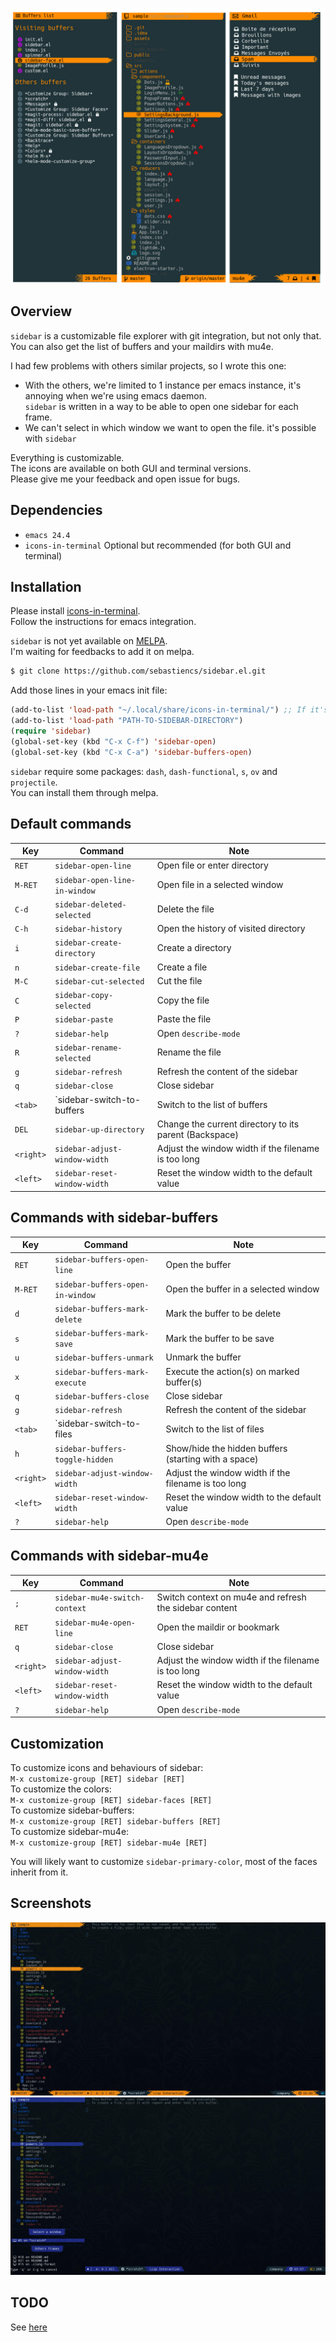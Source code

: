 ![sidebar](images/sidebar.png)

## Overview

`sidebar` is a customizable file explorer with git integration, but not only that. You can also get the list of buffers and your maildirs with mu4e.  

I had few problems with others similar projects, so I wrote this one:  
- With the others, we're limited to 1 instance per emacs instance, it's annoying when we're using emacs daemon.  
  `sidebar` is written in a way to be able to open one sidebar for each frame.  
- We can't select in which window we want to open the file. it's possible with `sidebar`  

Everything is customizable.  
The icons are available on both GUI and terminal versions.  
Please give me your feedback and open issue for bugs.  

## Dependencies

- `emacs 24.4`
- `icons-in-terminal` Optional but recommended (for both GUI and terminal)

## Installation

Please install [icons-in-terminal](https://github.com/sebastiencs/icons-in-terminal).  
Follow the instructions for emacs integration.  

`sidebar` is not yet available on [MELPA](https://melpa.org/).  
I'm waiting for feedbacks to add it on melpa.  
  
```bash
$ git clone https://github.com/sebastiencs/sidebar.el.git
```
Add those lines in your emacs init file:
```el
(add-to-list 'load-path "~/.local/share/icons-in-terminal/") ;; If it's not already done
(add-to-list 'load-path "PATH-TO-SIDEBAR-DIRECTORY")
(require 'sidebar)
(global-set-key (kbd "C-x C-f") 'sidebar-open)
(global-set-key (kbd "C-x C-a") 'sidebar-buffers-open)
```

`sidebar` require some packages: `dash`, `dash-functional`, `s`, `ov` and `projectile`.  
You can install them through melpa.  

## Default commands

| Key       | Command                       | Note                                                    |
| ----------|-------------------------------|---------------------------------------------------------|
| `RET`     | `sidebar-open-line`           | Open file or enter directory                            |
| `M-RET`   | `sidebar-open-line-in-window` | Open file in a selected window                          |
| `C-d`     | `sidebar-deleted-selected`    | Delete the file                                         |
| `C-h`     | `sidebar-history`             | Open the history of visited directory                   |
| `i`       | `sidebar-create-directory`    | Create a directory                                      |
| `n`       | `sidebar-create-file`         | Create a file                                           |
| `M-C`     | `sidebar-cut-selected`        | Cut the file                                            |
| `C`       | `sidebar-copy-selected`       | Copy the file                                           |
| `P`       | `sidebar-paste`               | Paste the file                                          |
| `?`       | `sidebar-help`                | Open `describe-mode`                                    |
| `R`       | `sidebar-rename-selected`     | Rename the file                                         |
| `g`       | `sidebar-refresh`             | Refresh the content of the sidebar                      |
| `q`       | `sidebar-close`               | Close sidebar                                           |
| `<tab>`   | `sidebar-switch-to-buffers    | Switch to the list of buffers                           |
| `DEL`     | `sidebar-up-directory`        | Change the current directory to its parent (Backspace)  |
| `<right>` | `sidebar-adjust-window-width` | Adjust the window width if the filename is too long     |
| `<left>`  | `sidebar-reset-window-width`  | Reset the window width to the default value             |

## Commands with sidebar-buffers

| Key       | Command                          | Note                                                    |
| ----------|----------------------------------|---------------------------------------------------------|
| `RET`     | `sidebar-buffers-open-line`      | Open the buffer                                         |
| `M-RET`   | `sidebar-buffers-open-in-window` | Open the buffer in a selected window                    |
| `d`       | `sidebar-buffers-mark-delete`    | Mark the buffer to be delete                            |
| `s`       | `sidebar-buffers-mark-save`      | Mark the buffer to be save                              |
| `u`       | `sidebar-buffers-unmark`         | Unmark the buffer                                       |
| `x`       | `sidebar-buffers-mark-execute`   | Execute the action(s) on marked buffer(s)               |
| `q`       | `sidebar-buffers-close`          | Close sidebar                                           |
| `g`       | `sidebar-refresh`                | Refresh the content of the sidebar                      |
| `<tab>`   | `sidebar-switch-to-files         | Switch to the list of files                             |
| `h`       | `sidebar-buffers-toggle-hidden`  | Show/hide the hidden buffers (starting with a space)    |
| `<right>` | `sidebar-adjust-window-width`    | Adjust the window width if the filename is too long     |
| `<left>`  | `sidebar-reset-window-width`     | Reset the window width to the default value             |
| `?`       | `sidebar-help`                   | Open `describe-mode`                                    |

## Commands with sidebar-mu4e

| Key       | Command                       | Note                                                    |
| ----------|-------------------------------|---------------------------------------------------------|
| `;`       | `sidebar-mu4e-switch-context` | Switch context on mu4e and refresh the sidebar content  |
| `RET`     | `sidebar-mu4e-open-line`      | Open the maildir or bookmark                            |
| `q`       | `sidebar-close`               | Close sidebar                                           |
| `<right>` | `sidebar-adjust-window-width` | Adjust the window width if the filename is too long     |
| `<left>`  | `sidebar-reset-window-width`  | Reset the window width to the default value             |
| `?`       | `sidebar-help`                | Open `describe-mode`                                    |


## Customization

To customize icons and behaviours of sidebar:  
`M-x customize-group [RET] sidebar [RET]`   
To customize the colors:  
`M-x customize-group [RET] sidebar-faces [RET]`  
To customize sidebar-buffers:  
`M-x customize-group [RET] sidebar-buffers [RET]`   
To customize sidebar-mu4e:  
`M-x customize-group [RET] sidebar-mu4e [RET]`   

You will likely want to customize `sidebar-primary-color`, most of the faces inherit from it.

## Screenshots

![sidebar-orange](images/sidebar-orange-flame.jpg)
![sidebar-sides](images/sidebar-sides.jpg)

## TODO

See [here](https://github.com/sebastiencs/sidebar.el/projects/1)
